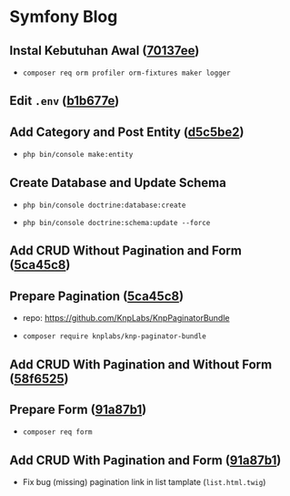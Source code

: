# Symfony Blog

## Instal Kebutuhan Awal ([70137ee](https://github.com/ad3n/SymfonyBlog/commit/70137ee65c9d3fae4e524e9242d7019df9a3934a))

- `composer req orm profiler orm-fixtures maker logger`

## Edit `.env` ([b1b677e](https://github.com/ad3n/SymfonyBlog/commit/b1b677eec9d764857b5c8da35014862c4f5e29c6))

## Add Category and Post Entity ([d5c5be2](https://github.com/ad3n/SymfonyBlog/commit/d5c5be275153a2769cd80f6d15b5107ed5026cc4))

- `php bin/console make:entity`

## Create Database and Update Schema

- `php bin/console doctrine:database:create`

- `php bin/console doctrine:schema:update --force`

## Add CRUD Without Pagination and Form ([5ca45c8](https://github.com/ad3n/SymfonyBlog/commit/5ca45c8e16e23d64901fcd0d1d861efac62cad5a))

## Prepare Pagination ([5ca45c8](https://github.com/ad3n/SymfonyBlog/commit/5ca45c8e16e23d64901fcd0d1d861efac62cad5a))

- repo: https://github.com/KnpLabs/KnpPaginatorBundle

- `composer require knplabs/knp-paginator-bundle`

## Add CRUD With Pagination and Without Form ([58f6525](https://github.com/ad3n/SymfonyBlog/commit/58f6525f9020229f607c112d78c49c455d0d5271))

## Prepare Form ([91a87b1](https://github.com/ad3n/SymfonyBlog/commit/91a87b1ba66793fe6c4032fc011c9f28994e5047))

- `composer req form`

## Add CRUD With Pagination and Form ([91a87b1](https://github.com/ad3n/SymfonyBlog/commit/91a87b1ba66793fe6c4032fc011c9f28994e5047))

- Fix bug (missing) pagination link in list tamplate (`list.html.twig`)
